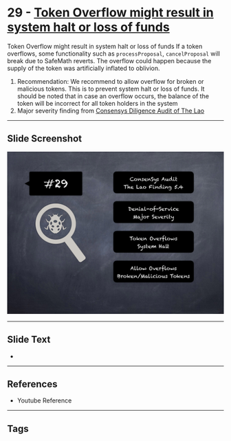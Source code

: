 
# 29 - [Token Overflow might result in system halt or loss of funds](./Token%20Overflow%20might%20result%20in%20system%20halt%20or%20loss%20of%20funds.md)

Token Overflow might result in system halt or loss of funds If a token overflows, some functionality such as `processProposal`, `cancelProposal` will break due to SafeMath reverts. The overflow could happen because the supply of the token was artificially inflated to oblivion.


1. Recommendation: We recommend to allow overflow for broken or malicious tokens. This is to prevent system halt or loss of funds. It should be noted that in case an overflow occurs, the balance of the token will be incorrect for all token holders in the system
2. Major severity finding from [Consensys Diligence Audit of The Lao](https://consensys.net/diligence/audits/2020/01/the-lao)


___
## Slide Screenshot
![029.png](../../images/7.%20Audit%20Findings%20101/029.png)
___
## Slide Text
- 
___
## References
- Youtube Reference
___
## Tags
